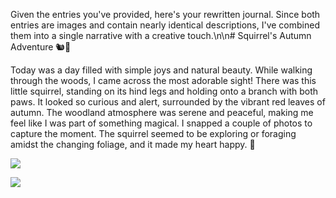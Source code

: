 Given the entries you've provided, here's your rewritten journal. Since both entries are images and contain nearly identical descriptions, I've combined them into a single narrative with a creative touch.\n\n# Squirrel's Autumn Adventure 🐿️🍂

Today was a day filled with simple joys and natural beauty. While walking through the woods, I came across the most adorable sight! There was this little squirrel, standing on its hind legs and holding onto a branch with both paws. It looked so curious and alert, surrounded by the vibrant red leaves of autumn. The woodland atmosphere was serene and peaceful, making me feel like I was part of something magical. I snapped a couple of photos to capture the moment. The squirrel seemed to be exploring or foraging amidst the changing foliage, and it made my heart happy. 📸

![](http://192.168.0.34:8000/static/images/5136d795-1d5f-436c-853b-a8c898ecd426/1ee1f36c-8592-41d7-9b86-761c7ef85416_testimage.jpg)

![](http://192.168.0.34:8000/static/images/5136d795-1d5f-436c-853b-a8c898ecd426/e3ca647f-28e0-478d-9181-84ca05dc812e_testimage.jpg)

